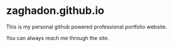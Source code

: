 # zaghadon.github.io


This is my personal github powered professional portfolio website. 

You can always reach me through the site.
